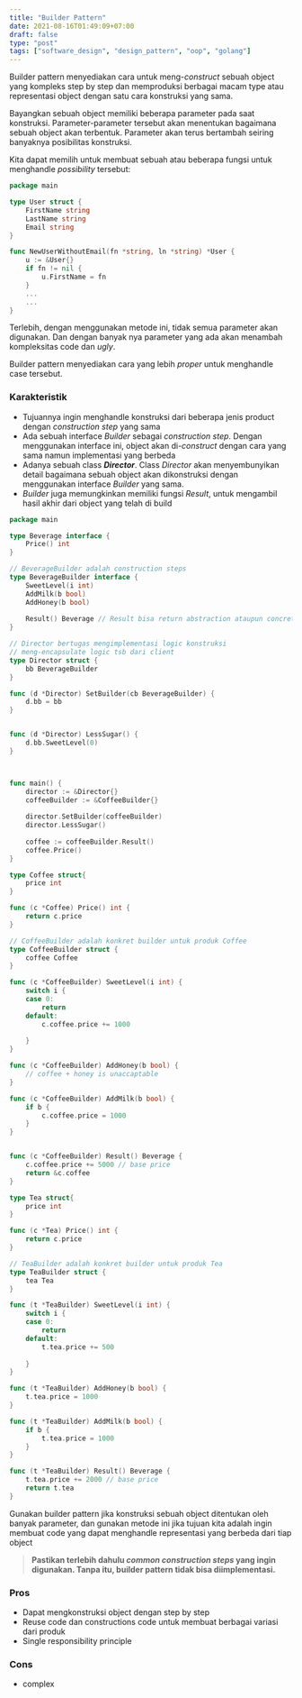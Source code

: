 ```yaml
---
title: "Builder Pattern"
date: 2021-08-16T01:49:09+07:00
draft: false
type: "post"
tags: ["software_design", "design_pattern", "oop", "golang"]
---
```


Builder pattern menyediakan cara untuk meng-*construct* sebuah object yang kompleks step by step dan memproduksi berbagai macam type atau representasi object dengan satu cara konstruksi yang sama.

Bayangkan sebuah object memiliki beberapa parameter pada saat konstruksi. Parameter-parameter tersebut akan menentukan bagaimana sebuah object akan terbentuk. Parameter akan terus bertambah seiring banyaknya posibilitas konstruksi.

Kita dapat memilih untuk membuat sebuah atau beberapa fungsi untuk menghandle *possibility* tersebut:

```go
package main

type User struct {
	FirstName string
	LastName string
	Email string
}

func NewUserWithoutEmail(fn *string, ln *string) *User {
	u := &User{}
	if fn != nil {
		u.FirstName = fn
	}
	...
	...
}
```

Terlebih, dengan menggunakan metode ini, tidak semua parameter akan digunakan. Dan dengan banyak nya parameter yang ada akan menambah kompleksitas code dan *ugly*.

Builder pattern menyediakan cara yang lebih *proper* untuk menghandle case tersebut.

### Karakteristik
- Tujuannya ingin menghandle konstruksi dari beberapa jenis product dengan *construction step* yang sama
- Ada sebuah interface *Builder* sebagai *construction step*. Dengan menggunakan interface ini, object akan di-*construct* dengan cara yang sama namun implementasi yang berbeda
- Adanya sebuah class ***Director***. Class *Director* akan menyembunyikan detail bagaimana sebuah object akan dikonstruksi dengan menggunakan interface *Builder* yang sama.
- *Builder* juga memungkinkan memiliki fungsi *Result*, untuk mengambil hasil akhir dari object yang telah di build

```go
package main

type Beverage interface {
	Price() int
}

// BeverageBuilder adalah construction steps
type BeverageBuilder interface {
	SweetLevel(i int)
	AddMilk(b bool)
	AddHoney(b bool)
	
	Result() Beverage // Result bisa return abstraction ataupun concrete object
}

// Director bertugas mengimplementasi logic konstruksi
// meng-encapsulate logic tsb dari client
type Director struct {
	bb BeverageBuilder
}

func (d *Director) SetBuilder(cb BeverageBuilder) {
	d.bb = bb
}


func (d *Director) LessSugar() {
	d.bb.SweetLevel(0)
}



func main() {
	director := &Director{}
	coffeeBuilder := &CoffeeBuilder{}
	
	director.SetBuilder(coffeeBuilder)
	director.LessSugar()
	
	coffee := coffeeBuilder.Result()
	coffee.Price()
}

type Coffee struct{
	price int
}

func (c *Coffee) Price() int {
	return c.price
}

// CoffeeBuilder adalah konkret builder untuk produk Coffee
type CoffeeBuilder struct {
	coffee Coffee
}

func (c *CoffeeBuilder) SweetLevel(i int) {
	switch i {
	case 0: 
		return
	default:
		c.coffee.price += 1000
	
	}
}

func (c *CoffeeBuilder) AddHoney(b bool) {
	// coffee + honey is unaccaptable
}

func (c *CoffeeBuilder) AddMilk(b bool) {
	if b {
		c.coffee.price = 1000
	}
}


func (c *CoffeeBuilder) Result() Beverage {
	c.coffee.price += 5000 // base price
	return &c.coffee
}

type Tea struct{
	price int
}

func (c *Tea) Price() int {
	return c.price
}

// TeaBuilder adalah konkret builder untuk produk Tea
type TeaBuilder struct {
	tea Tea
}

func (t *TeaBuilder) SweetLevel(i int) {
	switch i {
	case 0: 
		return
	default:
		t.tea.price += 500
	
	}
}

func (t *TeaBuilder) AddHoney(b bool) {
	t.tea.price = 1000
}

func (t *TeaBuilder) AddMilk(b bool) {
	if b {
		t.tea.price = 1000
	}
}

func (t *TeaBuilder) Result() Beverage {
	t.tea.price += 2000 // base price
	return t.tea
}

```

Gunakan builder pattern jika konstruksi sebuah object ditentukan oleh banyak parameter, dan gunakan metode ini jika tujuan kita adalah ingin membuat code yang dapat menghandle representasi yang berbeda dari tiap object

> **Pastikan terlebih dahulu *common construction steps* yang ingin digunakan. Tanpa itu, builder pattern tidak bisa diimplementasi.**

### Pros
- Dapat mengkonstruksi object dengan step by step
- Reuse code dan constructions code untuk membuat berbagai variasi dari produk
- Single responsibility principle

### Cons
- complex

